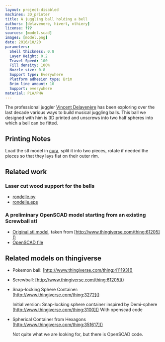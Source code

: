 ```yaml
---
layout: project-disabled
machines: 3D_printer
title: A juggling ball holding a bell
authors: [delavenere, hivert, nthiery]
license: ???
sources: [model.scad]
images: [model.png]
date: 2016/10/20
parameters:
  Shell thickness: 0.8
  Layer Height: 0.2
  Travel Speed: 100
  Fill density: 100%
  Nozzle size: 0.8
  Support type: Everywhere
  Platform adhesion type: Brim
  Brim line amount: 10
  Support: everywhere
material: PLA/PHA
---
```


The professional juggler [Vincent
Delavenère](http://www.vincentdelavenere.com/) has been exploring over
the last decade various ways to build musical juggling balls. This
ball we designed with him is 3D printed and unscrews into two half
spheres into which a bell can be fitted.

## Printing Notes

Load the stl model in [cura](http://wiki.ultimaker.com/Cura), split it
into two pieces, rotate if needed the pieces so that they lays flat on
their outer rim.

## Related work

### Laser cut wood support for the bells

- [rondelle.py](rondelle.py)
- [rondelle.eps](rondelle.eps)

### A preliminary OpenSCAD model starting from an existing Screwball stl

- [Original stl model](Screwball_7.stl), taken from [http://www.thingiverse.com/thing:61205]()
- [OpenSCAD file](Screwball.scad)

## Related models on thingiverse

- Pokemon ball: [http://www.thingiverse.com/thing:411193]()
- Screwball: [http://www.thingiverse.com/thing:61205]()
- Snap-locking Sphere Container: [http://www.thingiverse.com/thing:3272]()

  Initial version: Snap-locking sphere container inspired by Demi-sphere
  [http://www.thingiverse.com/thing:3100]()
  With openscad code

- Spherical Container from Hexagons [http://www.thingiverse.com/thing:351617]()

  Not quite what we are looking for, but there is OpenSCAD code.



